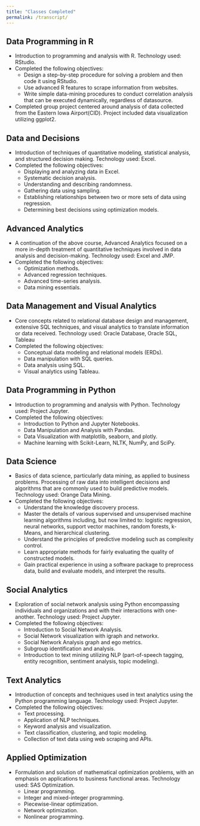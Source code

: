 ```yaml
---
title: "Classes Completed"
permalink: /transcript/
---
```


## Data Programming in R
* Introduction to programming and analysis with R.
Technology used: RStudio.
* Completed the following objectives:
  * Design a step-by-step procedure for solving a problem and then code it using RStudio.
  * Use advanced R features to scrape information from websites.
  * Write simple data-mining procedures to conduct correlation analysis that can be executed dynamically, regardless of datasource.
* Completed group project centered around analysis of data collected from the Eastern Iowa Airport(CID). Project included data visualization utilizing ggplot2.

## Data and Decisions
* Introduction of techniques of quantitative modeling, statistical analysis, and structured decision making. Technology used: Excel.
* Completed the following objectives:
  * Displaying and analyzing data in Excel.
  * Systematic decision analysis.
  * Understanding and describing randomness.
  * Gathering data using sampling.
  * Establishing relationships between two or more sets of data using regression.
  * Determining best decisions using optimization models.

## Advanced Analytics
* A continuation of the above course, Advanced Analytics focused on a more in-depth treatment of quantitative techniques involved in data analysis and decision-making. Technology used: Excel and JMP.
* Completed the following objectives:
  * Optimization methods.
  * Advanced regression techniques.
  * Advanced time-series analysis.
  * Data mining essentials.

## Data Management and Visual Analytics
* Core concepts related to relational database design and management, extensive SQL techniques, and visual analytics to translate information or data received. Technology used: Oracle Database, Oracle SQL, Tableau
* Completed the following objectives:
  * Conceptual data modeling and relational models (ERDs).
  * Data manipulation with SQL queries.
  * Data analysis using SQL.
  * Visual analytics using Tableau.

## Data Programming in Python
* Introduction to programming and analysis with Python. Technology used: Project Jupyter.
* Completed the following objectives:
  * Introduction to Python and Jupyter Notebooks.
  * Data Manipulation and Analysis with Pandas.
  * Data Visualization with matplotlib, seaborn, and plotly.
  * Machine learning with Scikit-Learn, NLTK, NumPy, and SciPy.

## Data Science
* Basics of data science, particularly data mining, as applied to business problems. Processing of raw data into intelligent decisions and algorithms that are commonly used to build predictive models. Technology used: Orange Data Mining.
* Completed the following objectives:
  * Understand the knowledge discovery process.
  * Master the details of various supervised and unsupervised machine learning algorithms including, but now limited to: logistic regression, neural networks, support vector machines, random forests, k-Means, and hierarchical clustering.
  * Understand the principles of predictive modeling such as complexity control.
  * Learn appropriate methods for fairly evaluating the quality of constructed models.
  * Gain practical experience in using a software package to preprocess data, build and evaluate models, and interpret the results.

## Social Analytics
* Exploration of social network analysis using Python encompassing individuals and organizations and with their interactions with one-another. Technology used: Project Jupyter.
* Completed the following objectives:
  * Introduction to Social Network Analysis.
  * Social Network visualization with igraph and networkx.
  * Social Network Analysis graph and ego metrics.
  * Subgroup identification and analysis.
  * Introduction to text mining utilizing NLP (part-of-speech tagging, entity recognition, sentiment analysis, topic modeling).

## Text Analytics
* Introduction of concepts and techniques used in text analytics using the Python programming language. Technology used: Project Jupyter.
* Completed the following objectives:
  * Text processing.
  * Application of NLP techniques.
  * Keyword analysis and visualization.
  * Text classification, clustering, and topic modeling.
  * Collection of text data using web scraping and APIs.

## Applied Optimization
* Formulation and solution of mathematical optimization problems, with an emphasis on applications to business functional areas. Technology used: SAS Optimization.
  * Linear programming.
  * Integer and mixed-integer programming.
  * Piecewise-linear optimization.
  * Network optimization.
  * Nonlinear programming.
